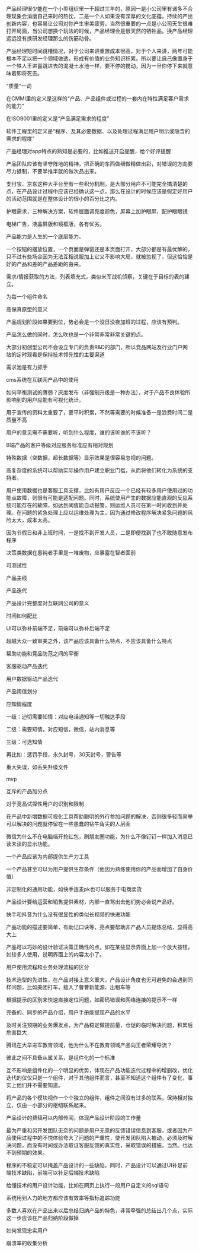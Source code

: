 产品经理很少能在一个小型组织里一干超过三年的，原因一是小公司里有诸多不合理现象会消磨自己来时的热忱，二是一个人如果没有深厚的文化底蕴，持续的产出创新内容，也容易让公司对你产生审美疲劳，当然很重要的一点是小公司天生很难打开局面，当公司想换个玩法的时候，产品经理会是很天然的牺牲品。换产品经理远远没有换研发经理那么的伤筋动骨。

产品经理短时间跳槽情况，对于公司来讲重置成本很高，对于个人来讲，两年可能根本不足以把一个领域做透，形成有价值的业务知识积累。所以要让自己像置身于一个铁人王进喜跳进去的混凝土水池一样，要不停的搅动，因为一旦你停下来就意味着即将死去。

“质量”一词

在CMMI里的定义是这样的“产品、产品组件或过程的一套内在特性满足客户需求的能力”

在ISO9001里的定义是“产品满足需求的程度”

软件工程里的定义是“程序、及其必要数据、以及处理过程满足用户明示或隐含的需求的程度”



产品经理对app特点的熟知是必要的，比如推送开启提醒，给个好评提醒

产品团队应该有坚守阵地的精神，把正确的东西做细做精做出彩，对错误的方向要尽力抵制，不要半推半就的做次品出来。

支付宝、京东这种大平台里有一些积分机制，是大部分用户不可能完全搞清楚的点，在产品设计过程中应该已经确认这一点，那么在设计的时候应该是假定好用户的活动范围就是在整体设计的很小的百分比之内。

护眼需求，三种解决方案，软件层面调亮度颜色，屏幕上加护眼屏，配护眼眼镜

电梯广告，液晶屏版和镜框版，各有优劣。

产品能力是人生的一个底层能力。

一个按钮的摆放位置，一个页面是弹窗还是本页面打开，大部分都是有最优解的，只不过有些场合因为无法互相说服加上它又不影响大局，就被忽视了，但这恰恰是好的产品和差的产品差距的由来。

需求/情报获取的方法，列表填充式，类似米军战机侦察，关键在于目标的表的建立。

为每一个组件命名

高保真原型的意义

产品规划阶段如果要到位，势必会是一个没日没夜加班的过程，应该有预判。

产品怎么做的同时，怎么吹也是一个非常非常非常关键的点。

大部分初创型公司不会设立专门的负责R&D的部门，所以竞品网站及行业门户网站的定时观看是保持技术领先性的主要渠道

需求池是有力抓手

cms系统在互联网产品中的使用

如何平衡测试的薄弱？灰度发布（非强制升级是一种办法），对于产品不良体验所影响到的用户应能有可视化统计。

用于宣传的资料太重要了，要平时积累，不然等需要的时候准备一是浪费时间二是质量不高

用户的意见需不需要听，听到什么程度，谁的该听谁的不该听？

B端产品的客户等级对应服务标准应有相对规划

特殊数据（空数据，超长数据等）显示效果是很容易忽视的问题。

高复杂度的系统可以帮助实际操作用户建立职业门槛，从而将他们转化为系统的支持者。

用户使用数据也是客服工具支撑，比如有用户反应一个已经有较多用户使用过的功能点故障，则很有可能是适配问题。同时，系统使用产生的数据应能直观的反应系统可能存在的故障，如达到阈值能自动报警，则运维人员可在第一时间收到并处理。在问题的紧急处理上应以运维处理为主，因为通过修改程序解决紧急问题的风险太大，成本太高。

因为节假日和非上班时间，一是找不到开发人员，二是即便找到了也不敢随意发布程序

决策类数据在愚钝者手里是一堆废物，应暴露在智者面前

可测试性

产品主线

产品迭代

产品设计完整度对互联网公司的意义

时间如何配比

UI可以弥补前端不足，前端可以弥补后端不足

超越大众一致审美之外，该产品应该具备什么特点，不应该具备什么特点

帮助功能和竞品防范之间的平衡

客服驱动产品迭代

用户数据驱动产品迭代

产品阈值划分

应知情程度

一级：迫切需要知情：对应电话通知等一切触达手段

二级：需要知情，对应短信，微信，站内消息等

三级：可选知情

再比如：惩罚手段，永久封号，30天封号，警告等

重大失误，如丢失升级文件

mvp

互斥的产品加分点

对于竞品试探性用户的识别和限制

在产品中新增数据可视化工具帮助聪明的外行参加问题的解决，否则很多轻而易举可以解决的问题就停留在一些愚蠢的钻牛角尖的人层面

微信为什么不在电脑端开抢红包，刷朋友圈功能，为什么不像钉钉一样加入消息已读未读的显示功能。

一个产品应该为内部提供生产力工具

一个产品甚至可以为用户提供生存条件（他因为熟练使用你的产品而增加了自身价值）

非定制化的通用功能，如快手连麦pk也可以服务于电商卖货

产品设计要给运营和销售提供素材，内部一直骂出去他们势必会说产品好。

快手和抖音为什么没有很显性的类似长视频的快进功能

产品功能的描述要简单，有助记口诀等，亮点要帮助非产品人员提炼总结，显得高大上

产品可以巧妙的设计验证决策正确性的点，如在某些显示界面上加一个放大按钮，如较多人使用，说明界面上的内容太小了。

用户使用流程和业务处理流程的区分

技术选型的先进性，在产品对接上意义重大，产品设计角度也无可避免的会遇到同样问题，比如美团打车，接入了曹曹新能源、出租车等

根据提示的区别来快速直接定位问题，如密码错误和网络连接的提示不一样

完备的、同步的产品介绍，用户手册能提现产品的水平

及时关注预期的业务爆发点，为产品稳定做提前量，仓促的临时解决问题，积累后危害巨大

腾讯在大举进军教育领域，他为什么不在教育领域产品向王者荣耀导流？

彼此之间不具备从属关系，是组件化的一个标准

互不影响是组件化的一个明显的优势，体现在产品功能迭代过程中的增删改，优化迭代的仅仅只是一个组件，对于其他组件而言，甚至不知道这个组件有了变化，事实上他们并不需要知道。

将产品的各个模块视作一个个独立的组件，组件之间没有过多的联系，保持相对独立，仅由一小部分的枢纽联系起来。

产品设计的费稿可以内部传阅，体现产品设计阶段的工作量

最为严重和另开发团队无奈的问题是用户无意的反馈错误信息到客服，或者因为产品使用过程中的不悦体验夸大了问题的严重性，使开发团队陷入被动，必须及时解决问题，而没有时间或办法取证客服反馈的真实性，采取错误的措施，当然。也达不到预期的效果。

程序的不稳定可以掩盖产品设计的一些缺陷，同时，产品设计可以通过UI补足前端技术缺陷，前端可以补足后端技术缺陷

给懂技术的用户设计功能，比如在网页上执行一段用户自定义的sql语句

系统用到人力的地方都应该有效率等指标追踪功能

多数人喜欢在产品出来以后总结归纳产品的特色，非常牵强的总结出几个点，实际这一步应该在产品归纳阶段做掉

如何发现忠实用户

崩溃率的收集分析